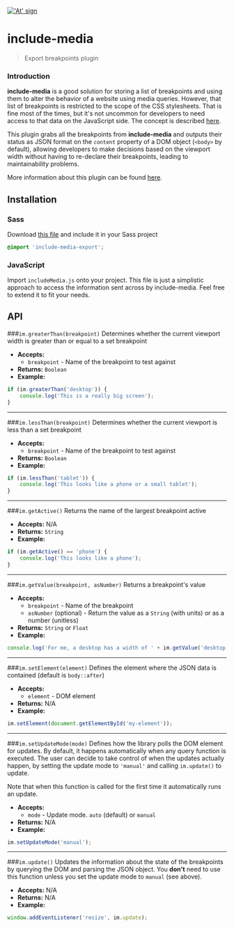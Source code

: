 <a href="http://include-media.com">!['At' sign](http://include-media.com/assets/images/logo.png)</a>

# include-media

> Export breakpoints plugin

### Introduction

**include-media** is a good solution for storing a list of breakpoints and using them to alter the behavior of a website using media queries. However, that list of breakpoints is restricted to the scope of the CSS stylesheets. That is fine most of the times, but it's not uncommon for developers to need access to that data on the JavaScript side. The concept is described [here](https://css-tricks.com/making-sass-talk-to-javascript-with-json/).

This plugin grabs all the breakpoints from **include-media** and outputs their status as JSON format on the `content` property of a DOM object (`<body>` by default), allowing developers to make decisions based on the viewport width without having to re-declare their breakpoints, leading to maintainability problems.

More information about this plugin can be found [here](https://eduardoboucas.com/blog/2016/06/29/using-breakpoints-in-javascript-with-include-media.html).

## Installation

### Sass

Download [this file](#) and include it in your Sass project

```scss
@import 'include-media-export';
```

### JavaScript

Import `includeMedia.js` onto your project. This file is just a simplistic approach to access the information sent across by include-media. Feel free to extend it to fit your needs.

## API

###`im.greaterThan(breakpoint)`
Determines whether the current viewport width is greater than or equal to a set breakpoint

- **Accepts:**
  - `breakpoint` - Name of the breakpoint to test against
- **Returns:** `Boolean`
- **Example:**
```javascript
if (im.greaterThan('desktop')) {
    console.log('This is a really big screen');
}
```
---
###`im.lessThan(breakpoint)`
Determines whether the current viewport is less than a set breakpoint

- **Accepts:**
  - `breakpoint` - Name of the breakpoint to test against
- **Returns:** `Boolean`
- **Example:**
```javascript
if (im.lessThan('tablet')) {
    console.log('This looks like a phone or a small tablet');
}
```
---
###`im.getActive()`
Returns the name of the largest breakpoint active

- **Accepts:** N/A
- **Returns:** `String`
- **Example:**
```javascript
if (im.getActive() == 'phone') {
    console.log('This looks like a phone');
}
```
---
###`im.getValue(breakpoint, asNumber)`
Returns a breakpoint's value

- **Accepts:**
  - `breakpoint` - Name of the breakpoint
  - `asNumber` (optional) - Return the value as a `String` (with units) or as a number (unitless) 
- **Returns:** `String` or `Float`
- **Example:**
```javascript
console.log('For me, a desktop has a width of ' + im.getValue('desktop'));
```
---
###`im.setElement(element)`
Defines the element where the JSON data is contained (default is `body::after`)

- **Accepts:**
  - `element` - DOM element
- **Returns:** N/A
- **Example:**
```javascript
im.setElement(document.getElementById('my-element'));
```
---
###`im.setUpdateMode(mode)`
Defines how the library polls the DOM element for updates. By default, it happens automatically when any query function is executed. The user can decide to take control of when the updates actually happen, by setting the update mode to `'manual'` and calling `im.update()` to update.

Note that when this function is called for the first time it automatically runs an update.

- **Accepts:**
  - `mode` - Update mode. `auto` (default) or `manual`
- **Returns:** N/A
- **Example:**
```javascript
im.setUpdateMode('manual');
```
---
###`im.update()`
Updates the information about the state of the breakpoints by querying the DOM and parsing the JSON object. You **don't** need to use this function unless you set the update mode to `manual` (see above).

- **Accepts:** N/A
- **Returns:** N/A
- **Example:**
```javascript
window.addEventListener('resize', im.update);
```

